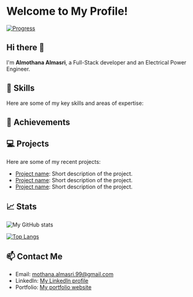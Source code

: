 # Welcome to My Profile!

[![Progress](https://progress-bar.dev/100/)](https://github.com/almothana-almasri)

## Hi there 👋

I'm **Almothana Almasri**, a Full-Stack developer and an Electrical Power Engineer.

## 🚀 Skills

Here are some of my key skills and areas of expertise:

<!-- - Programming languages: JavaScript, Python, Java, C++
- Front-end development: HTML, CSS, React, Vue.js
- Back-end development: Node.js, Express, Django
- Database management: MySQL, MongoDB, Firebase
- DevOps: AWS, Docker, Jenkins
- Agile methodologies: Scrum, Kanban -->

## 🌟 Achievements

<!-- - [x] Completed 100 Days of Code Challenge
- [x] Built a fully functional e-commerce website using MERN stack
- [x] Contributed to open source projects, including React and Node.js
- [ ] Currently working on a personal project that aims to simplify daily tasks for busy people -->

## 💻 Projects

Here are some of my recent projects:

- [Project name](link): Short description of the project.
- [Project name](link): Short description of the project.
- [Project name](link): Short description of the project.

## 📈 Stats

![My GitHub stats](https://github-readme-stats.vercel.app/api?username=almothana-almasri&show_icons=true&theme=radical)

[![Top Langs](https://github-readme-stats.vercel.app/api/top-langs/?username=almothana-almasri&layout=compact&theme=radical)](https://github.com/almothana-almasri)

## 📫 Contact Me

- Email: mothana.almasri.99@gmail.com
- LinkedIn: [My LinkedIn profile](https://www.linkedin.com/in/myusername/)
- Portfolio: [My portfolio website](https://www.myportfolio.com/)

<!--
**almothana-almasri/almothana-almasri** is a ✨ _special_ ✨ repository because its `README.md` (this file) appears on your GitHub profile.

Here are some ideas to get you started:

- 🔭 I’m currently working on ...
- 🌱 I’m currently learning ...
- 👯 I’m looking to collaborate on ...
- 🤔 I’m looking for help with ...
- 💬 Ask me about ...
- 📫 How to reach me: ...
- 😄 Pronouns: ...
- ⚡ Fun fact: ...
-->
